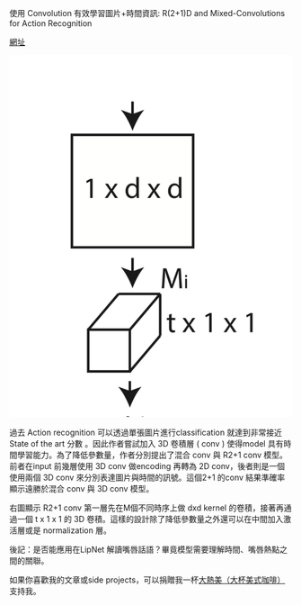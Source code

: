 使用 Convolution 有效學習圖片+時間資訊: R(2+1)D and Mixed-Convolutions for Action Recognition

[網址](https://arxiv.org/pdf/1711.11248.pdf)

![](https://raw.githubusercontent.com/theblackcat102/theblackcat102.github.io/master/images/r3d.png#left)

過去 Action recognition 可以透過單張圖片進行classification 就達到非常接近 State of the art 分數 。因此作者嘗試加入 3D 卷積層 ( conv ) 使得model 具有時間學習能力。為了降低參數量，作者分別提出了混合 conv 與 R2+1 conv 模型。前者在input 前幾層使用 3D conv 做encoding 再轉為 2D conv，後者則是一個使用兩個 3D conv 來分別表達圖片與時間的訊號。這個2+1 的conv 結果準確率顯示遠勝於混合 conv 與 3D conv 模型。



右圖顯示 R2+1 conv 第一層先在M個不同時序上做 dxd kernel 的卷積，接著再通過一個 t x 1 x 1 的 3D 卷積。這樣的設計除了降低參數量之外還可以在中間加入激活層或是 normalization 層。

後記：是否能應用在LipNet 解讀嘴唇話語？畢竟模型需要理解時間、嘴唇熱點之間的關聯。


如果你喜歡我的文章或side projects，可以捐贈我一杯[大熱美（大杯美式咖啡）](https://www.buymeacoffee.com/theblackcat102)支持我。